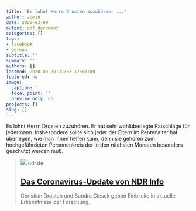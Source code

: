 ```yaml
---
title: 'Es lohnt Herrn Drosten zuzuhören. ...'
author: admin
date: 2020-03-09
output: pdf_document
categories: []
tags:
- facebook
- german
subtitle: ''
summary: ''
authors: []
lastmod: 2020-03-09T22:03:17+01:00
featured: no
image:
  caption: ''
  focal_point: ''
  preview_only: no
projects: []
slug: []
---
```

Es lohnt Herrn Drosten zuzuhören. Er hat sehr wohlüberlegte Ratschläge für jedermann. Insbesondere sollte sich jeder der Eltern im Rentenalter hat überlegen, wie man ihnen helfen kann, denn sie gehören zum hochgefährdeten Personenkreis der in den nächsten Monaten besonders geschützt werden muß.
> [![](https://www.ndr.de/mediathek/podcast4798_v-contentxl.jpg)](https://www.ndr.de/nachrichten/info/podcast4684.html)
> ndr.de
> ## [Das Coronavirus-Update von NDR Info ](https://www.ndr.de/nachrichten/info/podcast4684.html)
>
>Christian Drosten und Sandra Ciesek geben Einblicke in aktuelle Erkenntnisse der Forschung.

